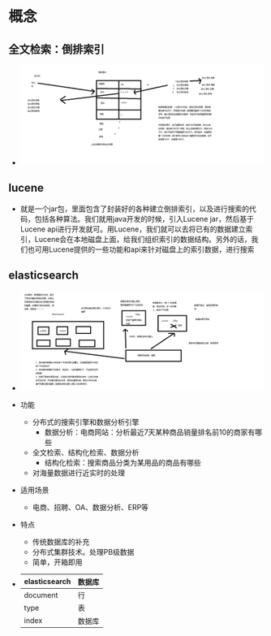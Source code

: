 # 概念 

## 全文检索：倒排索引

- ![](images/什么是全文检索.png)

## lucene

- 就是一个jar包，里面包含了封装好的各种建立倒排索引，以及进行搜索的代码，包括各种算法。我们就用java开发的时候，引入Lucene jar，然后基于Lucene api进行开发就可。用Lucene，我们就可以去将已有的数据建立索引，Lucene会在本地磁盘上面，给我们组织索引的数据结构。另外的话，我们也可用Lucene提供的一些功能和api来针对磁盘上的索引数据，进行搜索

## elasticsearch

- ![](images/什么是Elasticsearch.png)
- 功能
  - 分布式的搜索引擎和数据分析引擎
    - 数据分析：电商网站：分析最近7天某种商品销量排名前10的商家有哪些
  - 全文检索、结构化检索、数据分析
    - 结构化检索：搜索商品分类为某用品的商品有哪些
  - 对海量数据进行近实时的处理


- 适用场景

  - 电商、招聘、OA、数据分析、ERP等

- 特点

  - 传统数据库的补充
  - 分布式集群技术。处理PB级数据
  - 简单，开箱即用

- | elasticsearch | 数据库  |
  | ------------- | ---- |
  | document      | 行    |
  | type          | 表    |
  | index         | 数据库  |

  ​

